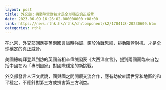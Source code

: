 ```yaml
---
layout: post
title: 外交部：挑動陣營對抗才是全球穩定真正威脅
date: 2023-06-09 16:26:02.000000000 +08:00
link: https://news.rthk.hk/rthk/ch/component/k2/1704178-20230609.htm
categories: rthk
---
```


在北京，外交部回應美英兩國言論時強調，鑑於冷戰思維，挑動陣營對抗，才是全球穩定的真正威脅。

美國總統拜登與到訪的英國首相辛偉誠發表《大西洋宣言》，提到兩國面臨來自包括中國在內「專制國家」對國際穩定的新挑戰。

外交部發言人汪文斌說，國與國之間開展交流合作，應有助於維護世界和地區的和平穩定，不應針對第三方或損害第三方利益。
